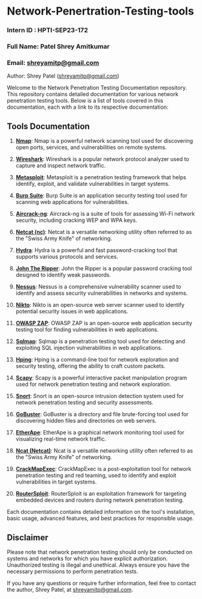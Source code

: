 # Network-Penertration-Testing-tools

### Intern ID : HPTI-SEP23-172
### Full Name: Patel Shrey Amitkumar
### Email: shreyamitp@gmail.com


Author: Shrey Patel (shreyamitp@gmail.com)

Welcome to the Network Penetration Testing Documentation repository. This repository contains detailed documentation for various network penetration testing tools. Below is a list of tools covered in this documentation, each with a link to its respective documentation:

## Tools Documentation

1. [**Nmap**](Nmap.md): Nmap is a powerful network scanning tool used for discovering open ports, services, and vulnerabilities on remote systems.

2. [**Wireshark**](Wireshark.md): Wireshark is a popular network protocol analyzer used to capture and inspect network traffic.

3. [**Metasploit**](Metasploit.md): Metasploit is a penetration testing framework that helps identify, exploit, and validate vulnerabilities in target systems.

4. [**Burp Suite**](BurpSuite.md): Burp Suite is an application security testing tool used for scanning web applications for vulnerabilities.

5. [**Aircrack-ng**](aircrack-ng.md): Aircrack-ng is a suite of tools for assessing Wi-Fi network security, including cracking WEP and WPA keys.

6. [**Netcat (nc)**](netcat.md): Netcat is a versatile networking utility often referred to as the "Swiss Army Knife" of networking.

7. [**Hydra**](hydra.md): Hydra is a powerful and fast password-cracking tool that supports various protocols and services.

8. [**John The Ripper**](JohnTheRipper.md): John the Ripper is a popular password cracking tool designed to identify weak passwords.

9. [**Nessus**](Nessus.md): Nessus is a comprehensive vulnerability scanner used to identify and assess security vulnerabilities in networks and systems.

10. [**Nikto**](Nikto.md): Nikto is an open-source web server scanner used to identify potential security issues in web applications.

11. [**OWASP ZAP**](OWASP-ZAP.md): OWASP ZAP is an open-source web application security testing tool for finding vulnerabilities in web applications.

12. [**Sqlmap**](sqlmap.md): Sqlmap is a penetration testing tool used for detecting and exploiting SQL injection vulnerabilities in web applications.

13. [**Hping**](hping.md): Hping is a command-line tool for network exploration and security testing, offering the ability to craft custom packets.

14. [**Scapy**](scapy.md): Scapy is a powerful interactive packet manipulation program used for network penetration testing and network exploration.

15. [**Snort**](snort.md): Snort is an open-source intrusion detection system used for network penetration testing and security assessments.

16. [**GoBuster**](gobuster.md): GoBuster is a directory and file brute-forcing tool used for discovering hidden files and directories on web servers.

17. [**EtherApe**](EtherApe.md): EtherApe is a graphical network monitoring tool used for visualizing real-time network traffic.

18. [**Ncat (Netcat)**](Ncat.md): Ncat is a versatile networking utility often referred to as the "Swiss Army Knife" of networking.

19. [**CrackMapExec**](CrackMapExec.md): CrackMapExec is a post-exploitation tool for network penetration testing and red teaming, used to identify and exploit vulnerabilities in target systems.

20. [**RouterSploit**](Routersploit.md): RouterSploit is an exploitation framework for targeting embedded devices and routers during network penetration testing.

Each documentation contains detailed information on the tool's installation, basic usage, advanced features, and best practices for responsible usage.

## Disclaimer

Please note that network penetration testing should only be conducted on systems and networks for which you have explicit authorization. Unauthorized testing is illegal and unethical. Always ensure you have the necessary permissions to perform penetration tests.

If you have any questions or require further information, feel free to contact the author, Shrey Patel, at shreyamitp@gmail.com.
